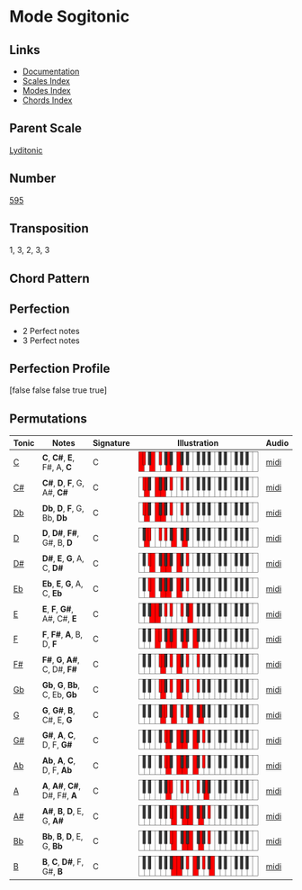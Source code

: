 # Mode Sogitonic

## Links

- [Documentation](README.md)
- [Scales Index](Scales.md)
- [Modes Index](Modes.md)
- [Chords Index](Chords.md)

## Parent Scale

[Lyditonic](ScaleLyditonic.md)

## Number

[595](https://ianring.com/musictheory/scales/595)

## Transposition

1, 3, 2, 3, 3

## Chord Pattern



## Perfection

- 2 Perfect notes
- 3 Perfect notes

## Perfection Profile

[false false false true true]

## Permutations

| Tonic | Notes | Signature | Illustration | Audio |
|-------|-------|-----------|--------------|-------|
| [C](ModeCNaturalSogitonic.md) | **C**, **C#**, **E**, F#, A, **C** | C | ![CNaturalSogitonic](ModeCNaturalSogitonic.png) | [midi](https://github.com/edipermadi/music/blob/main/docs/ModeCNaturalSogitonic.mid?raw=true) |
| [C#](ModeCSharpSogitonic.md) | **C#**, **D**, **F**, G, A#, **C#** | C | ![CSharpSogitonic](ModeCSharpSogitonic.png) | [midi](https://github.com/edipermadi/music/blob/main/docs/ModeCSharpSogitonic.mid?raw=true) |
| [Db](ModeDFlatSogitonic.md) | **Db**, **D**, **F**, G, Bb, **Db** | C | ![DFlatSogitonic](ModeDFlatSogitonic.png) | [midi](https://github.com/edipermadi/music/blob/main/docs/ModeDFlatSogitonic.mid?raw=true) |
| [D](ModeDNaturalSogitonic.md) | **D**, **D#**, **F#**, G#, B, **D** | C | ![DNaturalSogitonic](ModeDNaturalSogitonic.png) | [midi](https://github.com/edipermadi/music/blob/main/docs/ModeDNaturalSogitonic.mid?raw=true) |
| [D#](ModeDSharpSogitonic.md) | **D#**, **E**, **G**, A, C, **D#** | C | ![DSharpSogitonic](ModeDSharpSogitonic.png) | [midi](https://github.com/edipermadi/music/blob/main/docs/ModeDSharpSogitonic.mid?raw=true) |
| [Eb](ModeEFlatSogitonic.md) | **Eb**, **E**, **G**, A, C, **Eb** | C | ![EFlatSogitonic](ModeEFlatSogitonic.png) | [midi](https://github.com/edipermadi/music/blob/main/docs/ModeEFlatSogitonic.mid?raw=true) |
| [E](ModeENaturalSogitonic.md) | **E**, **F**, **G#**, A#, C#, **E** | C | ![ENaturalSogitonic](ModeENaturalSogitonic.png) | [midi](https://github.com/edipermadi/music/blob/main/docs/ModeENaturalSogitonic.mid?raw=true) |
| [F](ModeFNaturalSogitonic.md) | **F**, **F#**, **A**, B, D, **F** | C | ![FNaturalSogitonic](ModeFNaturalSogitonic.png) | [midi](https://github.com/edipermadi/music/blob/main/docs/ModeFNaturalSogitonic.mid?raw=true) |
| [F#](ModeFSharpSogitonic.md) | **F#**, **G**, **A#**, C, D#, **F#** | C | ![FSharpSogitonic](ModeFSharpSogitonic.png) | [midi](https://github.com/edipermadi/music/blob/main/docs/ModeFSharpSogitonic.mid?raw=true) |
| [Gb](ModeGFlatSogitonic.md) | **Gb**, **G**, **Bb**, C, Eb, **Gb** | C | ![GFlatSogitonic](ModeGFlatSogitonic.png) | [midi](https://github.com/edipermadi/music/blob/main/docs/ModeGFlatSogitonic.mid?raw=true) |
| [G](ModeGNaturalSogitonic.md) | **G**, **G#**, **B**, C#, E, **G** | C | ![GNaturalSogitonic](ModeGNaturalSogitonic.png) | [midi](https://github.com/edipermadi/music/blob/main/docs/ModeGNaturalSogitonic.mid?raw=true) |
| [G#](ModeGSharpSogitonic.md) | **G#**, **A**, **C**, D, F, **G#** | C | ![GSharpSogitonic](ModeGSharpSogitonic.png) | [midi](https://github.com/edipermadi/music/blob/main/docs/ModeGSharpSogitonic.mid?raw=true) |
| [Ab](ModeAFlatSogitonic.md) | **Ab**, **A**, **C**, D, F, **Ab** | C | ![AFlatSogitonic](ModeAFlatSogitonic.png) | [midi](https://github.com/edipermadi/music/blob/main/docs/ModeAFlatSogitonic.mid?raw=true) |
| [A](ModeANaturalSogitonic.md) | **A**, **A#**, **C#**, D#, F#, **A** | C | ![ANaturalSogitonic](ModeANaturalSogitonic.png) | [midi](https://github.com/edipermadi/music/blob/main/docs/ModeANaturalSogitonic.mid?raw=true) |
| [A#](ModeASharpSogitonic.md) | **A#**, **B**, **D**, E, G, **A#** | C | ![ASharpSogitonic](ModeASharpSogitonic.png) | [midi](https://github.com/edipermadi/music/blob/main/docs/ModeASharpSogitonic.mid?raw=true) |
| [Bb](ModeBFlatSogitonic.md) | **Bb**, **B**, **D**, E, G, **Bb** | C | ![BFlatSogitonic](ModeBFlatSogitonic.png) | [midi](https://github.com/edipermadi/music/blob/main/docs/ModeBFlatSogitonic.mid?raw=true) |
| [B](ModeBNaturalSogitonic.md) | **B**, **C**, **D#**, F, G#, **B** | C | ![BNaturalSogitonic](ModeBNaturalSogitonic.png) | [midi](https://github.com/edipermadi/music/blob/main/docs/ModeBNaturalSogitonic.mid?raw=true) |
